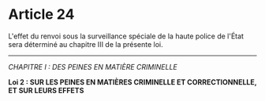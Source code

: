 # Article 24
L'effet du renvoi sous la surveillance spéciale de la haute police de l'État
sera déterminé au chapitre III de la présente loi.
***
*CHAPITRE I : DES PEINES EN MATIÈRE CRIMINELLE*

**Loi 2 : SUR LES PEINES EN MATIÈRES CRIMINELLE ET CORRECTIONNELLE, ET SUR LEURS EFFETS**